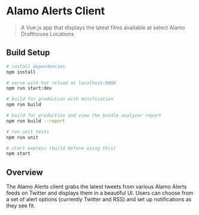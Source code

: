 # Alamo Alerts Client

> A Vue.js app that displays the latest films available at select Alamo Drafthouse Locations

## Build Setup

``` bash
# install dependencies
npm install

# serve with hot reload at localhost:8080
npm run start:dev

# build for production with minification
npm run build

# build for production and view the bundle analyzer report
npm run build --report

# run unit tests
npm run unit

# start express (build before using this)
npm start
```

## Overview

The Alamo Alerts client grabs the latest tweets from various Alamo Alerts feeds on Twitter and displays them in a beautiful UI. Users can choose from a set of alert options (currently Twitter and RSS) and set up notifications as they see fit.